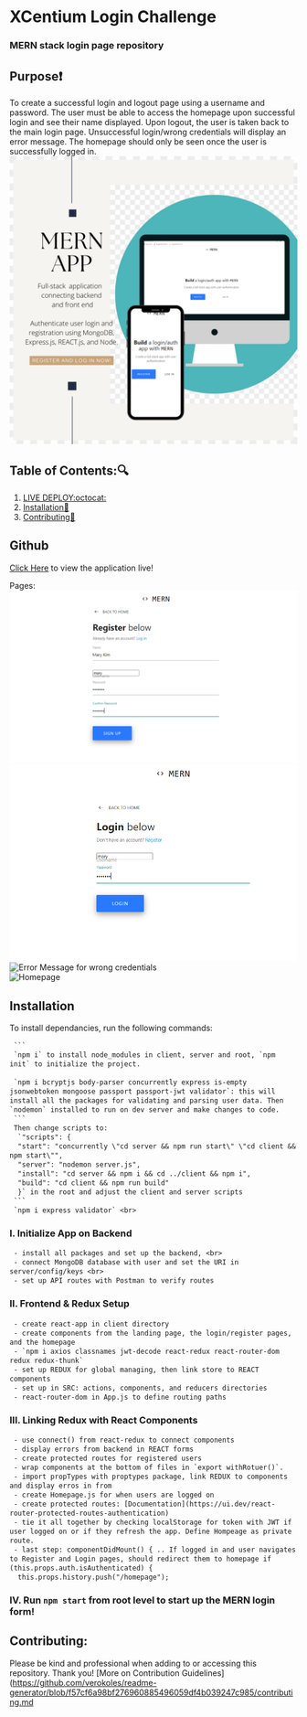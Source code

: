 # XCentium Login Challenge
### MERN stack login page repository

## Purpose:heavy_exclamation_mark:

To create a successful login and logout page using a username and password. The user must be able to access the homepage upon successful login and see their name displayed. Upon logout, the user is taken back to the main login page. Unsuccessful login/wrong credentials will display an error message. The homepage should only be seen once the user is successfully logged in.<br>
![Log In Page](client/public/mern-app.png) <br>

## Table of Contents::mag:

1.  [ LIVE DEPLOY:octocat: ](#github)
2.  [ Installation:hammer: ](#installation)
3.  [ Contributing:handshake: ](#contributing)

## Github

[Click Here](https://verokoles.github.io/mern-login/) to view the application live! <br>

Pages:
![Registration Page](client/public/register.png) <br>
![Log In Page](client/public/login.png) <br>
![Error Message for wrong credentials]()<br>
![Homepage]()


## Installation

To install dependancies, run the following commands:

     ```
     `npm i` to install node_modules in client, server and root, `npm init` to initialize the project.

     `npm i bcryptjs body-parser concurrently express is-empty jsonwebtoken mongoose passport passport-jwt validator`: this will install all the packages for validating and parsing user data. Then `nodemon` installed to run on dev server and make changes to code.
     ```
     Then change scripts to:
      `"scripts": {
      "start": "concurrently \"cd server && npm run start\" \"cd client && npm start\"",
      "server": "nodemon server.js",
      "install": "cd server && npm i && cd ../client && npm i",
      "build": "cd client && npm run build"
      }` in the root and adjust the client and server scripts
     ```  
     `npm i express validator` <br>

### I. Initialize App on Backend
     - install all packages and set up the backend, <br>
     - connect MongoDB database with user and set the URI in server/config/keys <br>
     - set up API routes with Postman to verify routes

### II. Frontend & Redux Setup
     - create react-app in client directory
     - create components from the landing page, the login/register pages, and the homepage
     - `npm i axios classnames jwt-decode react-redux react-router-dom redux redux-thunk`
     - set up REDUX for global managing, then link store to REACT components
     - set up in SRC: actions, components, and reducers directories
     - react-router-dom in App.js to define routing paths
  
### III. Linking Redux with React Components
     - use connect() from react-redux to connect components
     - display errors from backend in REACT forms
     - create protected routes for registered users 
     - wrap components at the bottom of files in `export withRotuer()`.
     - import propTypes with proptypes package, link REDUX to components and display erros in from
     - create Homepage.js for when users are logged on
     - create protected routes: [Documentation](https://ui.dev/react-router-protected-routes-authentication)
     - tie it all together by checking localStorage for token with JWT if user logged on or if they refresh the app. Define Hompeage as private route.
     - last step: componentDidMount() { .. If logged in and user navigates to Register and Login pages, should redirect them to homepage if (this.props.auth.isAuthenticated) {
      this.props.history.push("/homepage");


### IV. Run `npm start` from root level to start up the MERN login form!





## Contributing:

Please be kind and professional when adding to or accessing this repository. Thank you!
[More on Contribution Guidelines](https://github.com/verokoles/readme-generator/blob/f57cf6a98bf276960885496059df4b039247c985/contributing.md